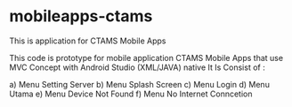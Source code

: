 # mobileapps-ctams
This is application for CTAMS Mobile Apps

This code is prototype for mobile application CTAMS Mobile Apps
that use MVC Concept 
with Android Studio (XML/JAVA) native
It Is Consist of :

a) Menu Setting Server
b) Menu Splash Screen
c) Menu Login 
d) Menu Utama 
e) Menu Device Not Found
f) Menu No Internet Conncetion


